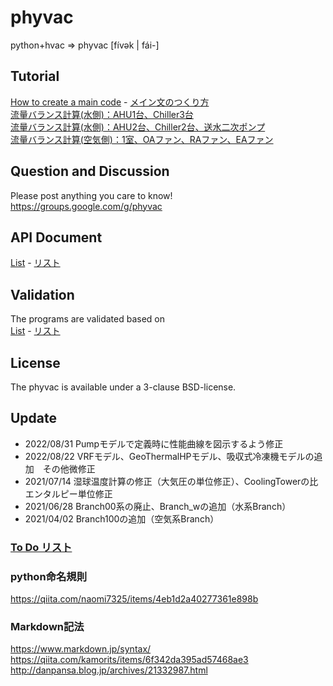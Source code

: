 # phyvac

python+hvac => phyvac [fívək | fái-]  

## Tutorial  
[How to create a main code](https://github.com/ShoheiMiyata/phyvac/blob/main/Documents/Tutorials/How%20to%20create%20a%20main%20code.md) - [メイン文のつくり方](https://github.com/ShoheiMiyata/phyvac/blob/main/Documents/Tutorials/%E3%83%A1%E3%82%A4%E3%83%B3%E6%96%87%E3%81%AE%E3%81%A4%E3%81%8F%E3%82%8A%E6%96%B9.md)  
[流量バランス計算(水側)：AHU1台、Chiller3台](https://github.com/ShoheiMiyata/phyvac/blob/main/Documents/Tutorials/%E6%B5%81%E9%87%8F%E3%83%90%E3%83%A9%E3%83%B3%E3%82%B9%E8%A8%88%E7%AE%97(%E6%B0%B4%E5%81%B4)%EF%BC%9AAHU1%E5%8F%B0%E3%80%81Chiller3%E5%8F%B0.md)  
[流量バランス計算(水側)：AHU2台、Chiller2台、送水二次ポンプ](https://github.com/ShoheiMiyata/phyvac/blob/main/Documents/Tutorials/%E6%B5%81%E9%87%8F%E3%83%90%E3%83%A9%E3%83%B3%E3%82%B9%E8%A8%88%E7%AE%97(%E6%B0%B4%E5%81%B4)%EF%BC%9AAHU2%E5%8F%B0%E3%80%81Chiller2%E5%8F%B0%E3%80%81%E9%80%81%E6%B0%B4%E4%BA%8C%E6%AC%A1%E3%83%9D%E3%83%B3%E3%83%97.md)  
[流量バランス計算(空気側)：1室、OAファン、RAファン、EAファン]()  

## Question and Discussion
Please post anything you care to know!  
https://groups.google.com/g/phyvac


## API Document
[List](https://github.com/ShoheiMiyata/phyvac/blob/main/Documents/API_Documents/API_Document_List.md) - [リスト](https://github.com/ShoheiMiyata/phyvac/blob/main/Documents/API_Documents/API%E3%83%89%E3%82%AD%E3%83%A5%E3%83%A1%E3%83%B3%E3%83%88%E3%83%AA%E3%82%B9%E3%83%88.md)  

## Validation  
The programs are validated based on   
[List](https://github.com/ShoheiMiyata/phyvac/blob/main/Documents/Validation/Validation_List_JP.md) - [リスト](https://github.com/ShoheiMiyata/phyvac/blob/main/Documents/Validation/Validation_List_JP.md)  

## License
The phyvac is available under a 3-clause BSD-license.

## Update  
- 2022/08/31 Pumpモデルで定義時に性能曲線を図示するよう修正
- 2022/08/22 VRFモデル、GeoThermalHPモデル、吸収式冷凍機モデルの追加　その他微修正
- 2021/07/14 湿球温度計算の修正（大気圧の単位修正）、CoolingTowerの比エンタルピー単位修正
- 2021/06/28 Branch00系の廃止、Branch_wの追加（水系Branch）
- 2021/04/02 Branch100の追加（空気系Branch）

### [To Do リスト](https://github.com/ShoheiMiyata/phyvac/projects/1)


### python命名規則
https://qiita.com/naomi7325/items/4eb1d2a40277361e898b
  
### Markdown記法
https://www.markdown.jp/syntax/  
https://qiita.com/kamorits/items/6f342da395ad57468ae3  
http://danpansa.blog.jp/archives/21332987.html
